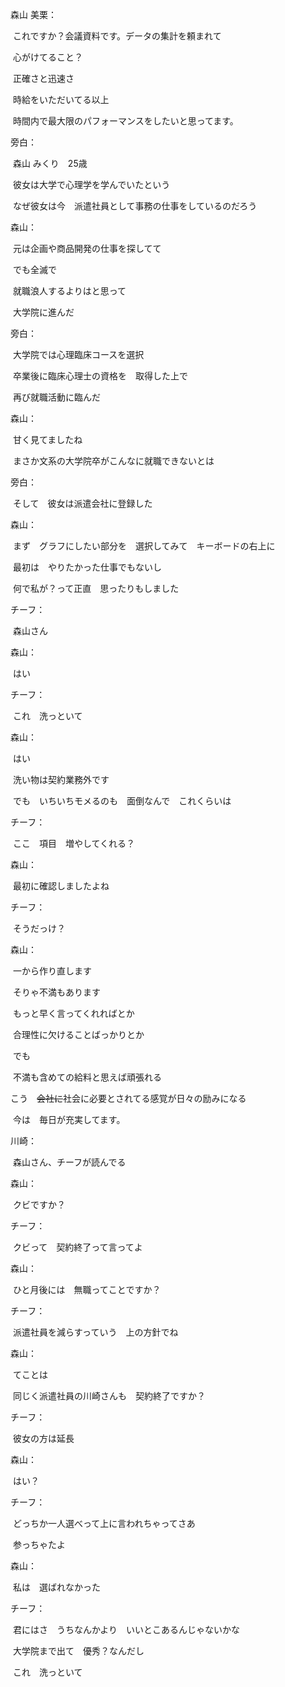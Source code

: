 森山 美栗：

​	これですか？会議資料です。データの集計を頼まれて

​	心がけてること？

​	正確さと迅速さ

​	時給をいただいてる以上

​	時間内で最大限のパフォーマンスをしたいと思ってます。



旁白：

​	森山 みくり　25歳

​	彼女は大学で心理学を学んでいたという

​	なぜ彼女は今　派遣社員として事務の仕事をしているのだろう



森山：

​	元は企画や商品開発の仕事を探してて

​	でも全滅で

​	就職浪人するよりはと思って

​	大学院に進んだ



旁白：

​	大学院では心理臨床コースを選択

​	卒業後に臨床心理士の資格を　取得した上で

​	再び就職活動に臨んだ



森山：

​	甘く見てましたね

​	まさか文系の大学院卒がこんなに就職できないとは



旁白：

​	そして　彼女は派遣会社に登録した



森山：

​	まず　グラフにしたい部分を　選択してみて　キーボードの右上に

​	最初は　やりたかった仕事でもないし

​	何で私が？って正直　思ったりもしました



チーフ：

​	森山さん



森山：

​	はい



チーフ：

​	これ　洗っといて



森山：

​	はい

​	洗い物は契約業務外です

​	でも　いちいちモメるのも　面倒なんで　これくらいは



チーフ：

​	ここ　項目　増やしてくれる？



森山：

​	最初に確認しましたよね



チーフ：

​	そうだっけ？



森山：

​	一から作り直します

​	そりゃ不満もあります

​	もっと早く言ってくれればとか

​	合理性に欠けることばっかりとか

​	でも

​	不満も含めての給料と思えば頑張れる

​	こう　~~会社に~~社会に必要とされてる感覚が日々の励みになる

​	今は　毎日が充実してます。



川崎：

​	森山さん、チーフが読んでる



森山：

​	クビですか？



チーフ：

​	クビって　契約終了って言ってよ



森山：

​	ひと月後には　無職ってことですか？



チーフ：

​	派遣社員を減らすっていう　上の方針でね



森山：

​	てことは

​	同じく派遣社員の川崎さんも　契約終了ですか？



チーフ：

​	彼女の方は延長



森山：

​	はい？



チーフ：

​	どっちか一人選べって上に言われちゃってさあ

​	参っちゃたよ



森山：

​	私は　選ばれなかった



チーフ：

​	君にはさ　うちなんかより　いいとこあるんじゃないかな

​	大学院まで出て　優秀？なんだし

​	これ　洗っといて

